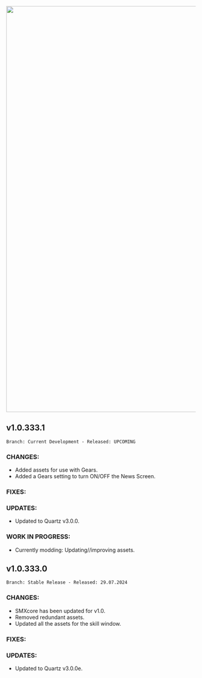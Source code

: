 <p align="center">
  <img src="https://7dtd-community.s3.us-east-2.amazonaws.com/monthly_2022_01/a20_banner_forum.png.35ab78c870a912989f716f892c664a60.png" width="1080" title="SMX">
</p>

## **v1.0.333.1**

`Branch: Current Development - Released: UPCOMING`

### CHANGES:
- Added assets for use with Gears.
- Added a Gears setting to turn ON/OFF the News Screen.

### FIXES:

### UPDATES:
- Updated to Quartz v3.0.0.

### WORK IN PROGRESS:
- Currently modding: Updating//improving assets.


## **v1.0.333.0**

`Branch: Stable Release - Released: 29.07.2024`

### CHANGES:
- SMXcore has been updated for v1.0.
- Removed redundant assets.
- Updated all the assets for the skill window.

### FIXES:

### UPDATES:
- Updated to Quartz v3.0.0e.

